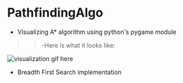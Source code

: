 # PathfindingAlgo

- Visualizing A* algorithm using python's pygame module

>>-Here is what it looks like:

![visualization gif here](https://j.gifs.com/L7E4pA.gif)


- Breadth First Search implementation 
